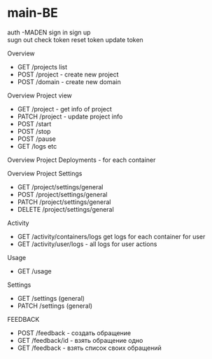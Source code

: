 # main-BE

auth
-MADEN
sign in
sign up         
sugn out
check token
reset token
update token


Overview
- GET /projects list
- POST /project - create new project
- POST /domain - create new domain

Overview Project view
- GET /project - get info of project
- PATCH /project - update project info
- POST /start
- POST /stop
- POST /pause
- GET /logs etc

Overview Project Deployments - for each container

Overview Project Settings
- GET /project/settings/general 
- POST /project/settings/general 
- PATCH /project/settings/general 
- DELETE /project/settings/general


Activity 
- GET /activity/containers/logs get logs for each container for user
- GET /activity/user/logs - all logs for user actions

Usage 
- GET /usage

Settings
- GET /settings (general)
- PATCH /settings (general)


FEEDBACK
- POST /feedback - создать обращение
- GET /feedback/id - взять обращение одно
- GET /feedback - взять список своих обращений